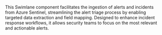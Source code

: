 This Swimlane component facilitates the ingestion of alerts and incidents from Azure Sentinel, streamlining the alert triage process by enabling targeted data extraction and field mapping. Designed to enhance incident response workflows, it allows security teams to focus on the most relevant and actionable alerts.